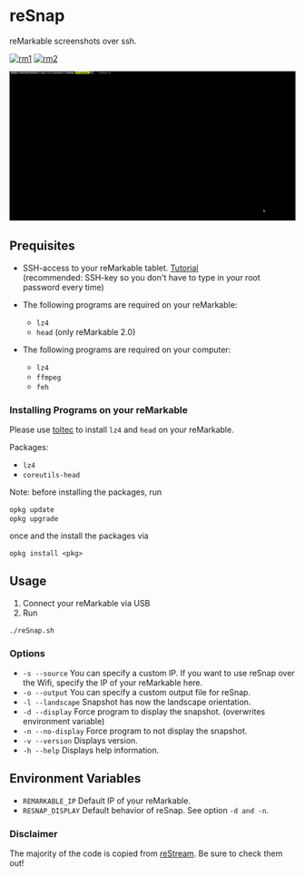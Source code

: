 # reSnap

reMarkable screenshots over ssh.

[![rm1](https://img.shields.io/badge/rM1-supported-green)](https://remarkable.com/store/remarkable)
[![rm2](https://img.shields.io/badge/rM2-supported-green)](https://remarkable.com/store/remarkable-2)

![a demo of reSnap](misc/demo.gif)

## Prequisites

- SSH-access to your reMarkable tablet.
  [Tutorial](https://remarkablewiki.com/tech/ssh) <br>
  (recommended: SSH-key so you don't have to type in your root password every time)

- The following programs are required on your reMarkable:
  - `lz4`
  - `head` (only reMarkable 2.0)

- The following programs are required on your computer:
  - `lz4`
  - `ffmpeg`
  - `feh`

### Installing Programs on your reMarkable

Please use [toltec](https://github.com/toltec-dev/toltec) to install `lz4` and `head` on your reMarkable.

Packages:
- `lz4`
- `coreutils-head`

Note: before installing the packages, run
```
opkg update
opkg upgrade
```
once and the install the packages via
```
opkg install <pkg>
```

## Usage

1. Connect your reMarkable via USB
1. Run
```
./reSnap.sh
```

### Options

- `-s --source` You can specify a custom IP. If you want to use reSnap over the Wifi, specify the IP of your reMarkable here.
- `-o --output` You can specify a custom output file for reSnap.
- `-l --landscape` Snapshot has now the landscape orientation.
- `-d --display` Force program to display the snapshot. (overwrites environment variable)
- `-n --no-display` Force program to not display the snapshot.
- `-v --version` Displays version.
- `-h --help` Displays help information.

## Environment Variables

- `REMARKABLE_IP` Default IP of your reMarkable.
- `RESNAP_DISPLAY` Default behavior of reSnap. See option `-d and -n`.

### Disclaimer

The majority of the code is copied from [reStream](https://github.com/rien/reStream). Be sure to check them out!

